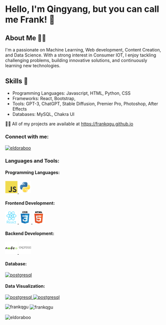 # Hello, I'm Qingyang, but you can call me Frank! 👋

## About Me 🧑‍💻
I'm a passionate on Machine Learning, Web development, Content Creation, and Data Science. With a strong interest in Consumer IOT, I enjoy tackling challenging problems, building innovative solutions, and continuously learning new technologies.

## Skills 🚀 
- Programming Languages: Javascript, HTML, Python, CSS
- Frameworks: React, Bootstrap,
- Tools: GPT-3, ChatGPT, Stable Diffusion, Premier Pro, Photoshop, After Effects
- Databases: MySQL, Chakra UI

👨‍💻 All of my projects are available at https://frankqgu.github.io

<h3 align="left">Connect with me:</h3>
<p align="left">
<a href="https://linkedin.com/in/qingyang-gu-908505240/" target="blank"><img align="center" src="https://raw.githubusercontent.com/rahuldkjain/github-profile-readme-generator/master/src/images/icons/Social/linked-in-alt.svg" alt="eldoraboo" height="30" width="40" /></a>
</p>

<h3 align="left">Languages and Tools:</h3>
<h4 align="left">Programming Languages:</h4>
<p align="left"> <a href="https://developer.mozilla.org/en-US/docs/Web/JavaScript" target="_blank" rel="noreferrer"> <img src="https://raw.githubusercontent.com/devicons/devicon/master/icons/javascript/javascript-original.svg" alt="javascript" width="40" height="40"/> </a> <a href="https://www.python.org" target="_blank" rel="noreferrer"> <img src="https://raw.githubusercontent.com/devicons/devicon/master/icons/python/python-original.svg" alt="python" width="40" height="40"/> </a> </p>
<h4 align="left">Frontend Development:</h4>
<p align="left"> <a href="https://reactjs.org/" target="_blank" rel="noreferrer"> <img src="https://raw.githubusercontent.com/devicons/devicon/master/icons/react/react-original-wordmark.svg" alt="react" width="40" height="40"/> </a> <a href="https://www.w3schools.com/css/" target="_blank" rel="noreferrer"> <img src="https://raw.githubusercontent.com/devicons/devicon/master/icons/css3/css3-original-wordmark.svg" alt="css3" width="40" height="40"/> </a> <a href="https://www.w3.org/html/" target="_blank" rel="noreferrer"> <img src="https://raw.githubusercontent.com/devicons/devicon/master/icons/html5/html5-original-wordmark.svg" alt="html5" width="40" height="40"/> </a> </p>
<h4 align="left">Backend Development:</h4>
<p align="left"> <a href="https://nodejs.org" target="_blank" rel="noreferrer"> <img src="https://raw.githubusercontent.com/devicons/devicon/master/icons/nodejs/nodejs-original-wordmark.svg" alt="nodejs" width="40" height="40"/> </a> <a href="https://expressjs.com" target="_blank" rel="noreferrer"> <img src="https://raw.githubusercontent.com/devicons/devicon/master/icons/express/express-original-wordmark.svg" alt="express" width="40" height="40"/> </a> </p>
<h4 align="left">Database:</h4>
<p align="left"> <a href="https://www.mysql.com/" target="_blank" rel="noreferrer"> <img src="https://d1.awsstatic.com/asset-repository/products/amazon-rds/1024px-MySQL.ff87215b43fd7292af172e2a5d9b844217262571.png" alt="postgresql" width="65" height="40"/> </a>
<h4 align="left">Data Visualization:</h4>
<p align="left"> </p> <a href="https://www.adobe.com/products/photoshop.html" target="_blank" rel="noreferrer"> <img src="https://upload.wikimedia.org/wikipedia/commons/thumb/4/40/Adobe_Premiere_Pro_CC_icon.svg/1024px-Adobe_Premiere_Pro_CC_icon.svg.png" alt="postgresql" width="40" height="40"/> </a> <a href="https://www.adobe.com/products/premiere.html" target="_blank" rel="noreferrer"> <img src="https://www.adobe.com/content/dam/acom/one-console/icons_rebrand/ps_appicon.svg" alt="postgresql" width="40" height="40"/> </a>


<p><img align="left" src="https://github-readme-stats.vercel.app/api/top-langs?username=frankqgu&show_icons=true&locale=en&layout=compact" alt="frankqgu" /></p>

<p>&nbsp;<img align="center" src="https://github-readme-stats.vercel.app/api?username=frankqgu&show_icons=true&locale=en" alt="frankqgu" /></p>

<p><img align="center" src="https://github-readme-streak-stats.herokuapp.com/?user=frankqgu&" alt="eldoraboo" /></p>
